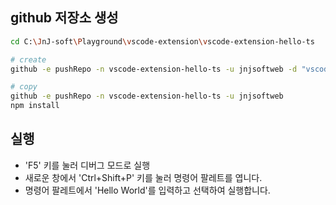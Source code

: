 ## github 저장소 생성

```sh
cd C:\JnJ-soft\Playground\vscode-extension\vscode-extension-hello-ts

# create
github -e pushRepo -n vscode-extension-hello-ts -u jnjsoftweb -d "vscode extension hello world in typescript"

# copy
github -e pushRepo -n vscode-extension-hello-ts -u jnjsoftweb
npm install
```

## 실행

- 'F5' 키를 눌러 디버그 모드로 실행
- 새로운 창에서 'Ctrl+Shift+P' 키를 눌러 명령어 팔레트를 엽니다.
- 명령어 팔레트에서 'Hello World'를 입력하고 선택하여 실행합니다.



